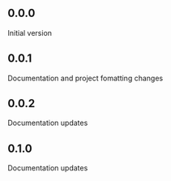 ## 0.0.0

Initial version

## 0.0.1

Documentation and project fomatting changes

## 0.0.2

Documentation updates

## 0.1.0

Documentation updates